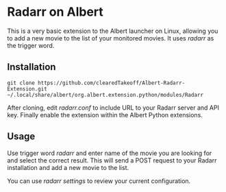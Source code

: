 # Radarr on Albert

This is a very basic extension to the Albert launcher on Linux, allowing you to add a new movie to the list of your monitored movies. It uses *radarr* as the trigger word.

## Installation

    git clone https://github.com/clearedTakeoff/Albert-Radarr-Extension.git ~/.local/share/albert/org.albert.extension.python/modules/Radarr
After cloning, edit *radarr.conf* to include URL to your Radarr server and API key.
Finally enable the extension within the Albert Python extensions.

## Usage

Use trigger word *radarr* and enter name of the movie you are looking for and select the correct result. This will send a POST request to your Radarr installation and add a new movie to the list.

You can use *radarr settings* to review your current configuration.
